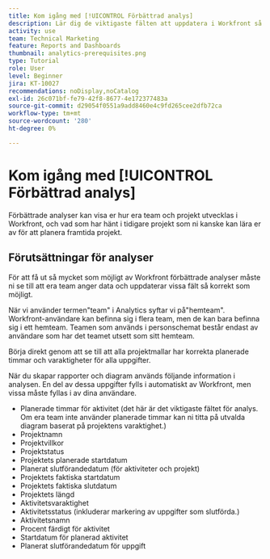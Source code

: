 ```yaml
---
title: Kom igång med [!UICONTROL Förbättrad analys]
description: Lär dig de viktigaste fälten att uppdatera i Workfront så att de förbättrade analysfunktionerna visar hur era team och projekt utvecklas i Workfront.
activity: use
team: Technical Marketing
feature: Reports and Dashboards
thumbnail: analytics-prerequisites.png
type: Tutorial
role: User
level: Beginner
jira: KT-10027
recommendations: noDisplay,noCatalog
exl-id: 26c071bf-fe79-42f8-8677-4e172377483a
source-git-commit: d29054f0551a9add8460e4c9fd265cee2dfb72ca
workflow-type: tm+mt
source-wordcount: '280'
ht-degree: 0%

---
```


# Kom igång med [!UICONTROL Förbättrad analys]

Förbättrade analyser kan visa er hur era team och projekt utvecklas i Workfront, och vad som har hänt i tidigare projekt som ni kanske kan lära er av för att planera framtida projekt.

## Förutsättningar för analyser

För att få ut så mycket som möjligt av Workfront förbättrade analyser måste ni se till att era team anger data och uppdaterar vissa fält så korrekt som möjligt.

När vi använder termen&quot;team&quot; i Analytics syftar vi på&quot;hemteam&quot;. Workfront-användare kan befinna sig i flera team, men de kan bara befinna sig i ett hemteam. Teamen som används i personschemat består endast av användare som har det teamet utsett som sitt hemteam.

Börja direkt genom att se till att alla projektmallar har korrekta planerade timmar och varaktigheter för alla uppgifter.

När du skapar rapporter och diagram används följande information i analysen. En del av dessa uppgifter fylls i automatiskt av Workfront, men vissa måste fyllas i av dina användare.

* Planerade timmar för aktivitet (det här är det viktigaste fältet för analys. Om era team inte använder planerade timmar kan ni titta på utvalda diagram baserat på projektens varaktighet.)
* Projektnamn
* Projektvillkor
* Projektstatus
* Projektets planerade startdatum
* Planerat slutförandedatum (för aktiviteter och projekt)
* Projektets faktiska startdatum
* Projektets faktiska slutdatum
* Projektets längd
* Aktivitetsvaraktighet
* Aktivitetsstatus (inkluderar markering av uppgifter som slutförda.)
* Aktivitetsnamn
* Procent färdigt för aktivitet
* Startdatum för planerad aktivitet
* Planerat slutförandedatum för uppgift
